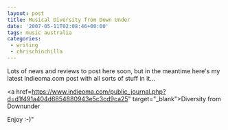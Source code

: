```yaml
---
layout: post
title: Musical Diversity from Down Under
date: '2007-05-11T02:08:46+00:00'
tags: music australia
categories:
 - writing
 - chrischinchilla
---
```


Lots of news and reviews to post here soon, but in the meantime here's my latest Indieoma.com post with all sorts of stuff in it...

<a href=<https://www.indieoma.com/public_journal.php?d=d1f491a404d6854880943e5c3cd9ca25>" target="_blank">Diversity from Downunder</a>

Enjoy :-)"
